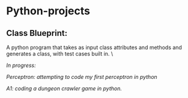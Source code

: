 # Python-projects

## Class Blueprint:
A python program that takes as input class attributes and methods and generates a class, with test cases built in. \


_In progress:_


_Perceptron: attempting to code my first perceptron in python_


_A1: coding a dungeon crawler game in python._
